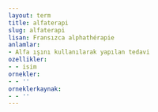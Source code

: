 ```yaml
---
layout: term
title: alfaterapi
slug: alfaterapi
lisan: Fransızca alphathérapie
anlamlar:
- Alfa ışını kullanılarak yapılan tedavi
ozellikler:
- - isim
ornekler:
- - ''
orneklerkaynak:
- - ''
---
```

